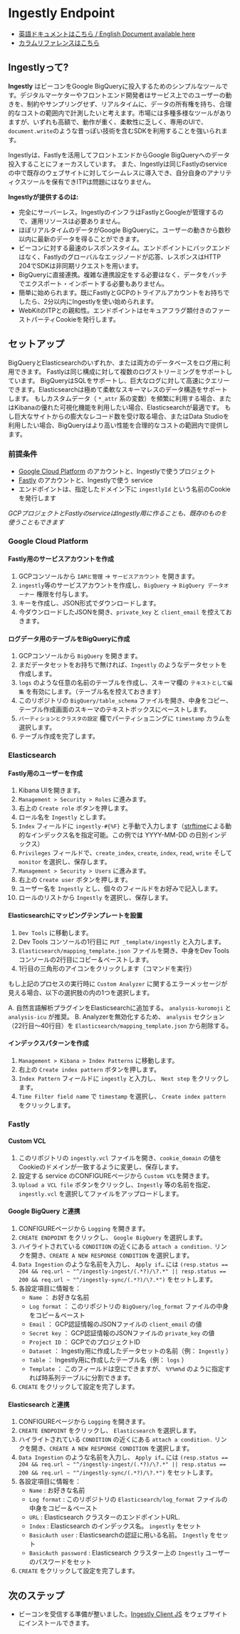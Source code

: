# Ingestly Endpoint

- [英語ドキュメントはこちら / English Document available here](./README.md)
- [カラムリファレンスはこちら](https://github.com/ingestly/ingestly-docs/blob/master/COLUMNS-JP.md)

## Ingestlyって?

**Ingestly** はビーコンをGoogle BigQueryに投入するためのシンプルなツールです。デジタルマーケターやフロントエンド開発者はサービス上でのユーザーの動きを、制約やサンプリングせず、リアルタイムに、データの所有権を持ち、合理的なコストの範囲内で計測したいと考えます。市場には多種多様なツールがありますが、いずれも高額で、動作が重く、柔軟性に乏しく、専用のUIで、`document.write`のような昔っぽい技術を含むSDKを利用することを強いられます。

Ingestlyは、Fastlyを活用してフロントエンドからGoogle BigQueryへのデータ投入することにフォーカスしています。
また、Ingestlyは同じFastlyのserviceの中で既存のウェブサイトに対してシームレスに導入でき、自分自身のアナリティクスツールを保有できITPは問題にはなりません。

**Ingestlyが提供するのは:**

- 完全にサーバーレス。IngestlyのインフラはFastlyとGoogleが管理するので、運用リソースは必要ありません。
- ほぼリアルタイムのデータがGoogle BigQueryに。ユーザーの動きから数秒以内に最新のデータを得ることができます。
- ビーコンに対する最速のレスポンスタイム。エンドポイントにバックエンドはなく、Fastlyのグローバルなエッジノードが応答、レスポンスはHTTP 204でSDKは非同期リクエストを用います。
- BigQueryに直接連携。複雑な連携設定をする必要はなく、データをバッチでエクスポート・インポートする必要もありません。
- 簡単に始められます。既にFastlyとGCPのトライアルアカウントをお持ちでしたら、2分以内にIngestlyを使い始められます。
- WebKitのITPとの親和性。エンドポイントはセキュアフラグ類付きのファーストパーティCookieを発行します。

## セットアップ

BigQueryとElasticsearchのいずれか、または両方のデータベースをログ用に利用できます。 Fastlyは同じ構成に対して複数のログストリーミングをサポートしています。
BigQueryはSQLをサポートし、巨大なログに対して高速にクエリーできます。Elasticsearchは極めて柔軟なスキーマレスのデータ構造をサポートします。
もしカスタムデータ（ `*_attr` 系の変数）を頻繁に利用する場合、またはKibanaの優れた可視化機能を利用したい場合、Elasticsearchが最適です。
もし巨大なサイトからの膨大なレコード数を受け取る場合、またはData Studioを利用したい場合、BigQueryはより高い性能を合理的なコストの範囲内で提供します。

### 前提条件
- [Google Cloud Platform](https://cloud.google.com/) のアカウントと、Ingestlyで使うプロジェクト
- [Fastly](https://www.fastly.com/signup) のアカウントと、Ingestlyで使う service
- エンドポイントは、指定したドメイン下に `ingestlyId` という名前のCookieを発行します

*GCPプロジェクトとFastlyのserviceはIngestly用に作ることも、既存のものを使うこともできます*

### Google Cloud Platform

#### Fastly用のサービスアカウントを作成
1. GCPコンソールから `IAMと管理` → `サービスアカウント` を開きます。
2. `ingestly`等のサービスアカウントを作成し、`BigQuery` → `BigQuery データオーナー` 権限を付与します。
3. キーを作成し、JSON形式でダウンロードします。
4. 今ダウンロードしたJSONを開き、`private_key` と `client_email` を控えておきます。

#### ログデータ用のテーブルをBigQueryに作成
1. GCPコンソールから `BigQuery` を開きます。
2. まだデータセットをお持ちで無ければ、`Ingestly` のようなデータセットを作成します。
3. `logs` のような任意の名前のテーブルを作成し、スキーマ欄の `テキストとして編集` を有効にします。（テーブル名を控えておきます）
4. このリポジトリの `BigQuery/table_schema` ファイルを開き、中身をコピー、テーブル作成画面のスキーマのテキストボックスにペーストします。
5. `パーティションとクラスタの設定` 欄でパーティショニングに `timestamp` カラムを選択します。
6. テーブル作成を完了します。

### Elasticsearch

#### Fastly用のユーザーを作成
1. Kibana UIを開きます。
2. `Management > Security > Roles` に進みます。
3. 右上の `Create role` ボタンを押します。
4. ロール名を `Ingestly` とします。
5. `Index` フィールドに `ingestly-#{%F}` と手動で入力します（[strftime](http://man7.org/linux/man-pages/man3/strftime.3.html)による動的なインデックス名を指定可能。この例では YYYY-MM-DD の日別インデックス）
6. `Privileges` フィールドで、`create_index`, `create`, `index`, `read`, `write` そして `monitor` を選択し、保存します。
7. `Management > Security > Users` に進みます。
8. 右上の `Create user` ボタンを押します。
9. ユーザー名を `Ingestly` とし、個々のフィールドをお好みで記入します。
10. ロールのリストから `Ingestly` を選択し、保存します。

#### Elasticsearchにマッピングテンプレートを設置
1. `Dev Tools` に移動します。
2. Dev Tools コンソールの1行目に `PUT _template/ingestly` と入力します。
3. `Elasticsearch/mapping_template.json` ファイルを開き、中身をDev Tools コンソールの2行目にコピー＆ペーストします。
4. 1行目の三角形のアイコンをクリックします（コマンドを実行）

もし上記のプロセスの実行時に `Custom Analyzer` に関するエラーメッセージが見える場合、以下の選択肢の内の1つを選択します。

A. 自然言語解析プラグインをElasticsearchに追加する。 `analysis-kuromoji` と `analysis-icu` が推奨。
B. Analyzerを無効化するため、 `analysis` セクション（22行目〜40行目）を `Elasticsearch/mapping_template.json` から削除する。

#### インデックスパターンを作成
1. `Management > Kibana > Index Patterns` に移動します。
2. 右上の `Create index pattern` ボタンを押します。
3. `Index Pattern` フィールドに `ingestly` と入力し、 `Next step` をクリックします。
4. `Time Filter field name` で `timestamp` を選択し、 `Create index pattern` をクリックします。


### Fastly

#### Custom VCL
1. このリポジトリの `ingestly.vcl` ファイルを開き、`cookie_domain` の値をCookieのドメインが一致するように変更し、保存します。
2. 設定する service のCONFIGUREページから `Custom VCL`を開きます。
3. `Upload a VCL file` ボタンをクリックし、`Ingestly` 等の名前を指定、 `ingestly.vcl` を選択してファイルをアップロードします。

#### Google BigQuery と連携
1. CONFIGUREページから `Logging` を開きます。
2. `CREATE ENDPOINT` をクリックし、 `Google BigQuery` を選択します。
3. ハイライトされている `CONDITION` の近くにある `attach a condition.` リンクを開き、`CREATE A NEW RESPONSE CONDITION` を選択します。
4. `Data Ingestion` のような名前を入力し、 `Apply if…` には `(resp.status == 204 && req.url ~ "^/ingestly-ingest/(.*?)/\?.*" || resp.status == 200 && req.url ~ "^/ingestly-sync/(.*?)/\?.*")` をセットします。
5. 各設定項目に情報を：
    - `Name` ： お好きな名前
    - `Log format` ： このリポジトリの `BigQuery/log_format` ファイルの中身をコピー＆ペースト
    - `Email` ： GCP認証情報のJSONファイルの `client_email` の値
    - `Secret key` ： GCP認証情報のJSONファイルの `private_key` の値
    - `Project ID` ： GCPでのプロジェクトID
    - `Dataset` ： Ingestly用に作成したデータセットの名前（例： `Ingestly` ）
    - `Table` ： Ingestly用に作成したテーブル名（例： `logs` ）
    - `Template` ： このフィールドは空にできますが、 `%Y%m%d` のように指定すれば時系列テーブルに分割できます。
6. `CREATE` をクリックして設定を完了します。

#### Elasticsearch と連携
1. CONFIGUREページから `Logging` を開きます。
2. `CREATE ENDPOINT` をクリックし、 `Elasticsearch` を選択します。
3. ハイライトされている `CONDITION` の近くにある `attach a condition.` リンクを開き、`CREATE A NEW RESPONSE CONDITION` を選択します。
4. `Data Ingestion` のような名前を入力し、 `Apply if…` には `(resp.status == 204 && req.url ~ "^/ingestly-ingest/(.*?)/\?.*" || resp.status == 200 && req.url ~ "^/ingestly-sync/(.*?)/\?.*")` をセットします。
5. 各設定項目に情報を：
    - `Name` : お好きな名前
    - `Log format` : このリポジトリの `Elasticsearch/log_format` ファイルの中身をコピー＆ペースト
    - `URL` : Elasticsearch クラスターのエンドポイントURL.
    - `Index` : Elasticsearch のインデックス名。 `ingestly` をセット
    - `BasicAuth user` : Elasticsearchの認証に用いる名前。 `Ingestly` をセット
    - `BasicAuth password` : Elasticsearch クラスター上の `Ingestly` ユーザーのパスワードをセット
6. `CREATE` をクリックして設定を完了します。

## 次のステップ
- ビーコンを受信する準備が整いました。[Ingestly Client JS](https://github.com/ingestly/ingestly-client-js) をウェブサイトにインストールできます。

